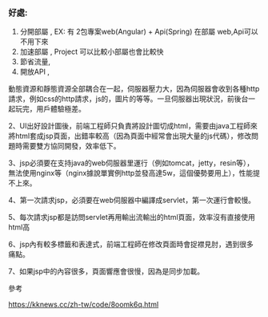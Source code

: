 ### 好處: 

1. 分開部屬 , EX: 有 2包專案web(Angular) + Api(Spring) 在部屬 web,Api可以不用下來
2. 加速部屬 , Project 可以比較小部屬也會比較快
3. 節省流量,
4. 開放API ,



動態資源和靜態資源全部耦合在一起，伺服器壓力大，因為伺服器會收到各種http請求，例如css的http請求，js的，圖片的等等。一旦伺服器出現狀況，前後台一起玩完，用戶體驗極差。

2、UI出好設計圖後，前端工程師只負責將設計圖切成html，需要由java工程師來將html套成jsp頁面，出錯率較高（因為頁面中經常會出現大量的js代碼），修改問題時需要雙方協同開發，效率低下。

3、jsp必須要在支持java的web伺服器里運行（例如tomcat，jetty，resin等），無法使用nginx等（nginx據說單實例http並發高達5w，這個優勢要用上），性能提不上來。

4、第一次請求jsp，必須要在web伺服器中編譯成servlet，第一次運行會較慢。

5、每次請求jsp都是訪問servlet再用輸出流輸出的html頁面，效率沒有直接使用html高

6、jsp內有較多標籤和表達式，前端工程師在修改頁面時會捉襟見肘，遇到很多痛點。

7、如果jsp中的內容很多，頁面響應會很慢，因為是同步加載。




參考

https://kknews.cc/zh-tw/code/8oomk6q.html